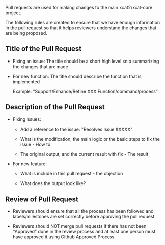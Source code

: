 Pull requests are used for making changes to the main xcat2/xcat-core project. 

The following rules are created to ensure that we have enough information in the pull request so that it helps reviewers understand the changes that are being proposed. 
 
## Title of the Pull Request

* Fixing an issue:  The title should be a short high level snip summarizing the changes that are made

* For new function:  The title should describe the function that is implemented 

  Example: "Support/Enhance/Refine XXX Function/command/process"

## Description of the Pull Request

* Fixing Issues: 

    *  Add a reference to the issue:  "Resolves Issue #XXXX"
    
    * What is the modification, the main logic or the basic steps to fix the issue - How to

    * The original output, and the current result with fix - The result

* For new feature: 

     * What is include in this pull request - the objection

     * What does the output look like?

## Review of Pull Request

* Reviewers should ensure that all the process has been followed and labels/milestones are set correctly before approving the pull request. 

* Reviewers should NOT merge pull requests if there has not been "Approved" done in the review process and at least one person must have approved it using Github Approved Process. 
